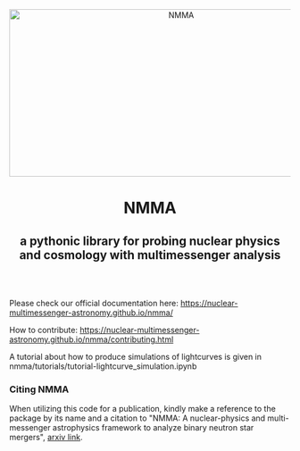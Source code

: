 <div align="center">
   <img alt="NMMA" src="https://github.com/nuclear-multimessenger-astronomy/nmma/raw/main/doc/images/light-logo.svg" width="600px" height="300px">
   <h1>NMMA</h1>
   <h2>a pythonic library for probing nuclear physics and cosmology with multimessenger analysis</h2>
   <br/><br/>
</div>


Please check our official documentation here: https://nuclear-multimessenger-astronomy.github.io/nmma/


How to contribute: https://nuclear-multimessenger-astronomy.github.io/nmma/contributing.html


A tutorial about how to produce simulations of lightcurves is given in nmma/tutorials/tutorial-lightcurve_simulation.ipynb


### Citing NMMA

When utilizing this code for a publication, kindly make a reference to the package by its name and a citation to "NMMA: A nuclear-physics and multi-messenger astrophysics framework to analyze binary neutron star mergers", [arxiv link](https://arxiv.org/abs/2205.08513).
